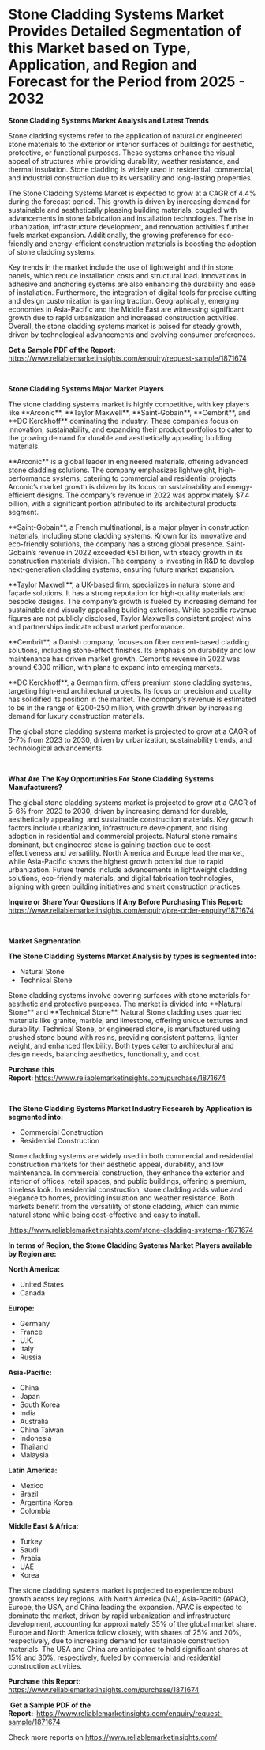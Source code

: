 <p><h1>Stone Cladding Systems Market Provides Detailed Segmentation of this Market based on Type, Application, and Region and Forecast for the Period from 2025 - 2032</h1></p><p><strong>Stone Cladding Systems Market Analysis and Latest Trends</strong></p>
<p><p>Stone cladding systems refer to the application of natural or engineered stone materials to the exterior or interior surfaces of buildings for aesthetic, protective, or functional purposes. These systems enhance the visual appeal of structures while providing durability, weather resistance, and thermal insulation. Stone cladding is widely used in residential, commercial, and industrial construction due to its versatility and long-lasting properties.</p><p>The Stone Cladding Systems Market is expected to grow at a CAGR of 4.4% during the forecast period. This growth is driven by increasing demand for sustainable and aesthetically pleasing building materials, coupled with advancements in stone fabrication and installation technologies. The rise in urbanization, infrastructure development, and renovation activities further fuels market expansion. Additionally, the growing preference for eco-friendly and energy-efficient construction materials is boosting the adoption of stone cladding systems.</p><p>Key trends in the market include the use of lightweight and thin stone panels, which reduce installation costs and structural load. Innovations in adhesive and anchoring systems are also enhancing the durability and ease of installation. Furthermore, the integration of digital tools for precise cutting and design customization is gaining traction. Geographically, emerging economies in Asia-Pacific and the Middle East are witnessing significant growth due to rapid urbanization and increased construction activities. Overall, the stone cladding systems market is poised for steady growth, driven by technological advancements and evolving consumer preferences.</p></p>
<p><strong>Get a Sample PDF of the Report:&nbsp;</strong> <a href="https://www.reliablemarketinsights.com/enquiry/request-sample/1871674?utm_campaign=1938&utm_medium=2&utm_source=Github&utm_content=ia&utm_term=25012025&utm_id=stone-cladding-systems">https://www.reliablemarketinsights.com/enquiry/request-sample/1871674</a></p>
<p>&nbsp;</p>
<p><strong>Stone Cladding Systems Major Market Players</strong></p>
<p><p>The stone cladding systems market is highly competitive, with key players like **Arconic**, **Taylor Maxwell**, **Saint-Gobain**, **Cembrit**, and **DC Kerckhoff** dominating the industry. These companies focus on innovation, sustainability, and expanding their product portfolios to cater to the growing demand for durable and aesthetically appealing building materials.</p><p>**Arconic** is a global leader in engineered materials, offering advanced stone cladding solutions. The company emphasizes lightweight, high-performance systems, catering to commercial and residential projects. Arconic’s market growth is driven by its focus on sustainability and energy-efficient designs. The company’s revenue in 2022 was approximately $7.4 billion, with a significant portion attributed to its architectural products segment.</p><p>**Saint-Gobain**, a French multinational, is a major player in construction materials, including stone cladding systems. Known for its innovative and eco-friendly solutions, the company has a strong global presence. Saint-Gobain’s revenue in 2022 exceeded €51 billion, with steady growth in its construction materials division. The company is investing in R&D to develop next-generation cladding systems, ensuring future market expansion.</p><p>**Taylor Maxwell**, a UK-based firm, specializes in natural stone and façade solutions. It has a strong reputation for high-quality materials and bespoke designs. The company’s growth is fueled by increasing demand for sustainable and visually appealing building exteriors. While specific revenue figures are not publicly disclosed, Taylor Maxwell’s consistent project wins and partnerships indicate robust market performance.</p><p>**Cembrit**, a Danish company, focuses on fiber cement-based cladding solutions, including stone-effect finishes. Its emphasis on durability and low maintenance has driven market growth. Cembrit’s revenue in 2022 was around €300 million, with plans to expand into emerging markets.</p><p>**DC Kerckhoff**, a German firm, offers premium stone cladding systems, targeting high-end architectural projects. Its focus on precision and quality has solidified its position in the market. The company’s revenue is estimated to be in the range of €200-250 million, with growth driven by increasing demand for luxury construction materials.</p><p>The global stone cladding systems market is projected to grow at a CAGR of 6-7% from 2023 to 2030, driven by urbanization, sustainability trends, and technological advancements.</p></p>
<p>&nbsp;</p>
<p><strong>What Are The Key Opportunities For Stone Cladding Systems Manufacturers?</strong></p>
<p><p>The global stone cladding systems market is projected to grow at a CAGR of 5-6% from 2023 to 2030, driven by increasing demand for durable, aesthetically appealing, and sustainable construction materials. Key growth factors include urbanization, infrastructure development, and rising adoption in residential and commercial projects. Natural stone remains dominant, but engineered stone is gaining traction due to cost-effectiveness and versatility. North America and Europe lead the market, while Asia-Pacific shows the highest growth potential due to rapid urbanization. Future trends include advancements in lightweight cladding solutions, eco-friendly materials, and digital fabrication technologies, aligning with green building initiatives and smart construction practices.</p></p>
<p><strong>Inquire or Share Your Questions If Any Before Purchasing This Report:</strong> <a href="https://www.reliablemarketinsights.com/enquiry/pre-order-enquiry/1871674?utm_campaign=1938&utm_medium=2&utm_source=Github&utm_content=ia&utm_term=25012025&utm_id=stone-cladding-systems">https://www.reliablemarketinsights.com/enquiry/pre-order-enquiry/1871674</a></p>
<p>&nbsp;</p>
<p><strong>Market Segmentation</strong></p>
<p><strong>The Stone Cladding Systems Market Analysis by types is segmented into:</strong></p>
<p><ul><li>Natural Stone</li><li>Technical Stone</li></ul></p>
<p><p>Stone cladding systems involve covering surfaces with stone materials for aesthetic and protective purposes. The market is divided into **Natural Stone** and **Technical Stone**. Natural Stone cladding uses quarried materials like granite, marble, and limestone, offering unique textures and durability. Technical Stone, or engineered stone, is manufactured using crushed stone bound with resins, providing consistent patterns, lighter weight, and enhanced flexibility. Both types cater to architectural and design needs, balancing aesthetics, functionality, and cost.</p></p>
<p><strong>Purchase this Report:&nbsp;</strong><a href="https://www.reliablemarketinsights.com/purchase/1871674?utm_campaign=1938&utm_medium=2&utm_source=Github&utm_content=ia&utm_term=25012025&utm_id=stone-cladding-systems">https://www.reliablemarketinsights.com/purchase/1871674</a></p>
<p>&nbsp;</p>
<p><strong>The Stone Cladding Systems Market Industry Research by Application is segmented into:</strong></p>
<p><ul><li>Commercial Construction</li><li>Residential Construction</li></ul></p>
<p><p>Stone cladding systems are widely used in both commercial and residential construction markets for their aesthetic appeal, durability, and low maintenance. In commercial construction, they enhance the exterior and interior of offices, retail spaces, and public buildings, offering a premium, timeless look. In residential construction, stone cladding adds value and elegance to homes, providing insulation and weather resistance. Both markets benefit from the versatility of stone cladding, which can mimic natural stone while being cost-effective and easy to install.</p></p>
<p><a href="https://www.reliablemarketinsights.com/stone-cladding-systems-r1871674?utm_campaign=1938&utm_medium=2&utm_source=Github&utm_content=ia&utm_term=25012025&utm_id=stone-cladding-systems">&nbsp;https://www.reliablemarketinsights.com/stone-cladding-systems-r1871674</a></p>
<p><strong>In terms of Region, the Stone Cladding Systems Market Players available by Region are:</strong></p>
<p>
    <p> <strong> North America: </strong>
        <ul>
            <li>United States</li>
            <li>Canada</li>
        </ul>
        </p> 
    <p> <strong> Europe: </strong>
        <ul>
            <li>Germany</li>
            <li>France</li>
            <li>U.K.</li>
            <li>Italy</li>
            <li>Russia</li>
        </ul>
        </p> 
    <p> <strong> Asia-Pacific: </strong>
        <ul>
            <li>China</li>
            <li>Japan</li>
            <li>South Korea</li>
            <li>India</li>
            <li>Australia</li>
            <li>China Taiwan</li>
            <li>Indonesia</li>
            <li>Thailand</li>
            <li>Malaysia</li>
        </ul>
        </p> 
    <p> <strong> Latin America: </strong>
        <ul>
            <li>Mexico</li>
            <li>Brazil</li>
            <li>Argentina Korea</li>
            <li>Colombia</li>
        </ul>
        </p> 
    <p> <strong> Middle East & Africa: </strong>
        <ul>
            <li>Turkey</li>
            <li>Saudi</li>
            <li>Arabia</li>
            <li>UAE</li>
            <li>Korea</li>
        </ul>
    </p>
    </p>
<p><p>The stone cladding systems market is projected to experience robust growth across key regions, with North America (NA), Asia-Pacific (APAC), Europe, the USA, and China leading the expansion. APAC is expected to dominate the market, driven by rapid urbanization and infrastructure development, accounting for approximately 35% of the global market share. Europe and North America follow closely, with shares of 25% and 20%, respectively, due to increasing demand for sustainable construction materials. The USA and China are anticipated to hold significant shares at 15% and 30%, respectively, fueled by commercial and residential construction activities.</p></p>
<p><strong>Purchase this Report: </strong><a href="https://www.reliablemarketinsights.com/purchase/1871674?utm_campaign=1938&utm_medium=2&utm_source=Github&utm_content=ia&utm_term=25012025&utm_id=stone-cladding-systems">https://www.reliablemarketinsights.com/purchase/1871674</a></p>
<p>&nbsp;<strong>Get a Sample PDF of the Report:&nbsp;&nbsp;</strong><a href="https://www.reliablemarketinsights.com/enquiry/request-sample/1871674?utm_campaign=1938&utm_medium=2&utm_source=Github&utm_content=ia&utm_term=25012025&utm_id=stone-cladding-systems">https://www.reliablemarketinsights.com/enquiry/request-sample/1871674</a></p>
<p><strong></strong></p>
<p>Check more reports on <a href="https://www.reliablemarketinsights.com/?utm_campaign=1938&utm_medium=2&utm_source=Github&utm_content=ia&utm_term=25012025&utm_id=stone-cladding-systems">https://www.reliablemarketinsights.com/</a></p>